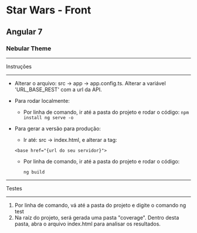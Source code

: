  # Star Wars - Front
 ## Angular 7
 ### Nebular Theme

*******************
Instruções
*******************

- Alterar o arquivo: src -> app -> app.config.ts. Alterar a variável 'URL_BASE_REST' com a url da API.
- Para rodar localmente:
    -   Por linha de comando, ir até a pasta do projeto e rodar o código:
            ```
            npm install
            ng serve -o
            ```

- Para gerar a versão para produção:
    - Ir até: src -> index.html, e alterar a tag:
    ```
    <base href="{url do seu servidor}">
    ```

    - Por linha de comando, ir até a pasta do projeto e rodar o código:
        ```
        ng build
        ```


*******************
Testes
*******************

1. Por linha de comando, vá até a pasta do projeto e digite o comando ng test
2. Na raíz do projeto, será gerada uma pasta "coverage". Dentro desta pasta, abra o arquivo index.html para analisar os resultados.

